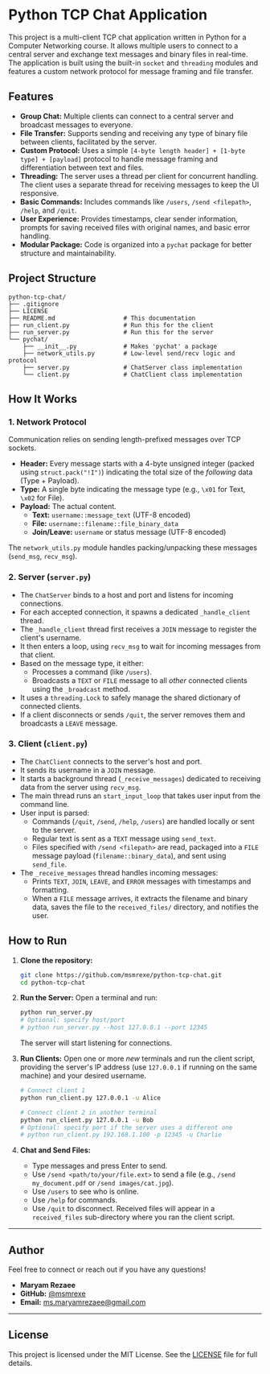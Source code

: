 # Python TCP Chat Application

This project is a multi-client TCP chat application written in Python for a Computer Networking course. It allows multiple users to connect to a central server and exchange text messages and binary files in real-time. The application is built using the built-in `socket` and `threading` modules and features a custom network protocol for message framing and file transfer.

## Features

* **Group Chat:** Multiple clients can connect to a central server and broadcast messages to everyone.
* **File Transfer:** Supports sending and receiving any type of binary file between clients, facilitated by the server.
* **Custom Protocol:** Uses a simple `[4-byte length header] + [1-byte type] + [payload]` protocol to handle message framing and differentiation between text and files.
* **Threading:** The server uses a thread per client for concurrent handling. The client uses a separate thread for receiving messages to keep the UI responsive.
* **Basic Commands:** Includes commands like `/users`, `/send <filepath>`, `/help`, and `/quit`.
* **User Experience:** Provides timestamps, clear sender information, prompts for saving received files with original names, and basic error handling.
* **Modular Package:** Code is organized into a `pychat` package for better structure and maintainability.

## Project Structure

```
python-tcp-chat/
├── .gitignore
├── LICENSE
├── README.md                   # This documentation
├── run_client.py               # Run this for the client
├── run_server.py               # Run this for the server
└── pychat/
    ├── __init__.py             # Makes 'pychat' a package
    ├── network_utils.py        # Low-level send/recv logic and protocol
    ├── server.py               # ChatServer class implementation
    └── client.py               # ChatClient class implementation
```

## How It Works

### 1. Network Protocol
Communication relies on sending length-prefixed messages over TCP sockets.
* **Header:** Every message starts with a 4-byte unsigned integer (packed using `struct.pack("!I")`) indicating the total size of the *following* data (Type + Payload).
* **Type:** A single byte indicating the message type (e.g., `\x01` for Text, `\x02` for File).
* **Payload:** The actual content.
    * **Text:** `username::message_text` (UTF-8 encoded)
    * **File:** `username::filename::file_binary_data`
    * **Join/Leave:** `username` or status message (UTF-8 encoded)

The `network_utils.py` module handles packing/unpacking these messages (`send_msg`, `recv_msg`).

### 2. Server (`server.py`)
* The `ChatServer` binds to a host and port and listens for incoming connections.
* For each accepted connection, it spawns a dedicated `_handle_client` thread.
* The `_handle_client` thread first receives a `JOIN` message to register the client's username.
* It then enters a loop, using `recv_msg` to wait for incoming messages from that client.
* Based on the message type, it either:
    * Processes a command (like `/users`).
    * Broadcasts a `TEXT` or `FILE` message to all *other* connected clients using the `_broadcast` method.
* It uses a `threading.Lock` to safely manage the shared dictionary of connected clients.
* If a client disconnects or sends `/quit`, the server removes them and broadcasts a `LEAVE` message.

### 3. Client (`client.py`)
* The `ChatClient` connects to the server's host and port.
* It sends its username in a `JOIN` message.
* It starts a background thread (`_receive_messages`) dedicated to receiving data from the server using `recv_msg`.
* The main thread runs an `start_input_loop` that takes user input from the command line.
* User input is parsed:
    * Commands (`/quit`, `/send`, `/help`, `/users`) are handled locally or sent to the server.
    * Regular text is sent as a `TEXT` message using `send_text`.
    * Files specified with `/send <filepath>` are read, packaged into a `FILE` message payload (`filename::binary_data`), and sent using `send_file`.
* The `_receive_messages` thread handles incoming messages:
    * Prints `TEXT`, `JOIN`, `LEAVE`, and `ERROR` messages with timestamps and formatting.
    * When a `FILE` message arrives, it extracts the filename and binary data, saves the file to the `received_files/` directory, and notifies the user.

## How to Run

1.  **Clone the repository:**
    ```bash
    git clone https://github.com/msmrexe/python-tcp-chat.git
    cd python-tcp-chat
    ```
2.  **Run the Server:**
    Open a terminal and run:
    ```bash
    python run_server.py
    # Optional: specify host/port
    # python run_server.py --host 127.0.0.1 --port 12345
    ```
    The server will start listening for connections.

3.  **Run Clients:**
    Open one or more *new* terminals and run the client script, providing the server's IP address (use `127.0.0.1` if running on the same machine) and your desired username.
    ```bash
    # Connect client 1
    python run_client.py 127.0.0.1 -u Alice
    
    # Connect client 2 in another terminal
    python run_client.py 127.0.0.1 -u Bob
    # Optional: specify port if the server uses a different one
    # python run_client.py 192.168.1.100 -p 12345 -u Charlie
    ```

4.  **Chat and Send Files:**
    * Type messages and press Enter to send.
    * Use `/send <path/to/your/file.ext>` to send a file (e.g., `/send my_document.pdf` or `/send images/cat.jpg`).
    * Use `/users` to see who is online.
    * Use `/help` for commands.
    * Use `/quit` to disconnect. Received files will appear in a `received_files` sub-directory where you ran the client script.

---

## Author

Feel free to connect or reach out if you have any questions!

* **Maryam Rezaee**
* **GitHub:** [@msmrexe](https://github.com/msmrexe)
* **Email:** [ms.maryamrezaee@gmail.com](mailto:ms.maryamrezaee@gmail.com)

---

## License

This project is licensed under the MIT License. See the [LICENSE](LICENSE) file for full details.
